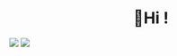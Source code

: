 

<h1 align="center">👋Hi !</h1>

<!--
Find out more here:

- 💻 Business: [builtbyfrank.com](https://builtbyfrank.com)
- 📕 Blog: [Blog](https://frankjs.net/blog)
- 📫 Email: fjs138@gmail.com

[![Readme Card](https://github-readme-stats.vercel.app/api/pin/?username=fjs138&repo=crypt-keepr)](https://github.com/fjs138/crypt-keepr)

-->



<div>
    <img align=top src="https://github-readme-stats.vercel.app/api?username=fjs138&count_private=true&hide=stars,prs,issues,contribs&show_icons=true&theme=algolia"/>
    <img align=top src="https://github-readme-stats.vercel.app/api/top-langs/?username=fjs138&layout=compact&theme=algolia&langs_count=8&card_width=default)](https://github.com/fjs138"/>
<div>

